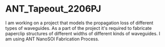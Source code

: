 # ANT_Tapeout_2206PJ
I am working on a project that models the propagation loss of different types of waveguides. As a part of the project it's required to fabricate paperclip structures of different widths of different kinds of waveguides. I am using ANT NanoSOI Fabrication Process. 
